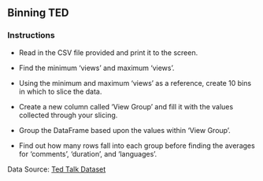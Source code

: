 ## Binning TED

### Instructions

* Read in the CSV file provided and print it to the screen.

* Find the minimum ‘views’ and maximum ‘views’.

* Using the minimum and maximum ‘views’ as a reference, create 10 bins in which to slice the data.

* Create a new column called ‘View Group’ and fill it with the values collected through your slicing.

* Group the DataFrame based upon the values within ‘View Group’.

* Find out how many rows fall into each group before finding the averages for ‘comments’, ‘duration’, and ‘languages’.

Data Source: [Ted Talk Dataset](https://www.kaggle.com/rounakbanik/ted-talks)
